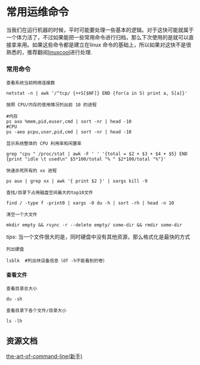 # 常用运维命令

当我们在运行机器的时候，平时可能要处理一些基本的逻辑。对于这快可能就属于一个体力活了，不过如果能把一些常用命令进行归档，那么下次使用的是就可以直接拿来用。如果这些命令都是建立在linux 命令的基础上，所以如果对这快不是很熟悉的，推荐翻阅[linuxcool](https://www.linuxcool.com/)进行处理.




### 常用命令

`查看系统当前网络连接数`

````
netstat -n | awk '/^tcp/ {++S[$NF]} END {for(a in S) print a, S[a]}'
````

`按照 CPU/内存的使用情况列出前 10 的进程`

```shell
#内存
ps axo %mem,pid,euser,cmd | sort -nr | head -10
#CPU
ps -aeo pcpu,user,pid,cmd | sort -nr | head -10
```

`显示系统整体的 CPU 利用率和闲置率`

```shell
grep "cpu " /proc/stat | awk -F ' ' '{total = $2 + $3 + $4 + $5} END {print "idle \t used\n" $5*100/total "% " $2*100/total "%"}'
```

`快速杀死所有的 xx 进程`

```shell
ps aux | grep xx | awk '{ print $2 }' | xargs kill -9
```


`查找/目录下占用磁盘空间最大的top10文件`

```shell
find / -type f -print0 | xargs -0 du -h | sort -rh | head -n 10
```

`清空一个大文件`

```shell
mkdir empty && rsync -r --delete empty/ some-dir && rmdir some-dir
```

*tips*: 当一个文件很大的是，同时硬盘中没有其他资源，那么格式化是最快的方式

`列出硬盘`

```shell
lsblk  #列出块设备信息（df -h不能看到的卷）
```

#### 查看文件

`查看目录总大小`

```
du -sh
```


`查看目录下各个文件/目录大小`

```
ls -lh
```

## 资源文档
[the-art-of-command-line(新手)](https://github.com/jlevy/the-art-of-command-line/blob/master/README-zh.md)